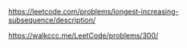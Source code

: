 https://leetcode.com/problems/longest-increasing-subsequence/description/

https://walkccc.me/LeetCode/problems/300/

